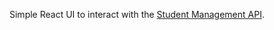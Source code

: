 Simple React UI to interact with the [Student Management API](https://github.com/jlwalkerlg/CQRS-Student-Management).
